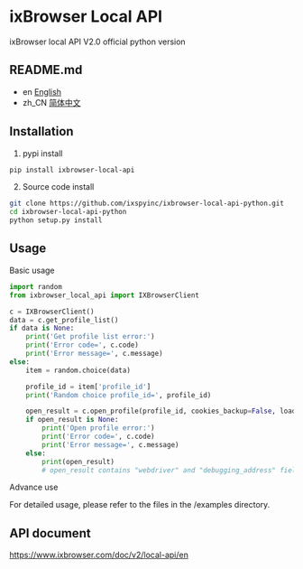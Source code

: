 # ixBrowser Local API

ixBrowser local API V2.0 official python version

## README.md
- en [English](README.md)
- zh_CN [简体中文](README.zh_CN.md)

## Installation

1. pypi install
```BASH
pip install ixbrowser-local-api
```

2. Source code install
```BASH
git clone https://github.com/ixspyinc/ixbrowser-local-api-python.git
cd ixbrowser-local-api-python
python setup.py install
```

## Usage

Basic usage
```python
import random
from ixbrowser_local_api import IXBrowserClient

c = IXBrowserClient()
data = c.get_profile_list()
if data is None:
    print('Get profile list error:')
    print('Error code=', c.code)
    print('Error message=', c.message)
else:
	item = random.choice(data)

	profile_id = item['profile_id']
	print('Random choice profile_id=', profile_id)

	open_result = c.open_profile(profile_id, cookies_backup=False, load_profile_info_page=False)
	if open_result is None:
		print('Open profile error:')
		print('Error code=', c.code)
		print('Error message=', c.message)
	else:
		print(open_result)
		# open_result contains "webdriver" and "debugging_address" fields, which can be used for integration with Selenium or Playwright etc.
```

Advance use

For detailed usage, please refer to the files in the /examples directory.



## API document

https://www.ixbrowser.com/doc/v2/local-api/en
